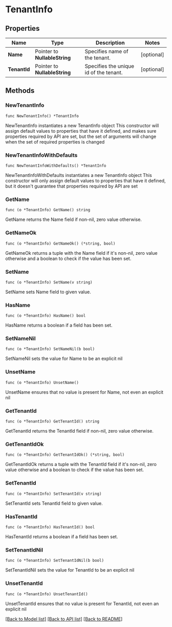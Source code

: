 # TenantInfo

## Properties

Name | Type | Description | Notes
------------ | ------------- | ------------- | -------------
**Name** | Pointer to **NullableString** | Specifies name of the tenant. | [optional] 
**TenantId** | Pointer to **NullableString** | Specifies the unique id of the tenant. | [optional] 

## Methods

### NewTenantInfo

`func NewTenantInfo() *TenantInfo`

NewTenantInfo instantiates a new TenantInfo object
This constructor will assign default values to properties that have it defined,
and makes sure properties required by API are set, but the set of arguments
will change when the set of required properties is changed

### NewTenantInfoWithDefaults

`func NewTenantInfoWithDefaults() *TenantInfo`

NewTenantInfoWithDefaults instantiates a new TenantInfo object
This constructor will only assign default values to properties that have it defined,
but it doesn't guarantee that properties required by API are set

### GetName

`func (o *TenantInfo) GetName() string`

GetName returns the Name field if non-nil, zero value otherwise.

### GetNameOk

`func (o *TenantInfo) GetNameOk() (*string, bool)`

GetNameOk returns a tuple with the Name field if it's non-nil, zero value otherwise
and a boolean to check if the value has been set.

### SetName

`func (o *TenantInfo) SetName(v string)`

SetName sets Name field to given value.

### HasName

`func (o *TenantInfo) HasName() bool`

HasName returns a boolean if a field has been set.

### SetNameNil

`func (o *TenantInfo) SetNameNil(b bool)`

 SetNameNil sets the value for Name to be an explicit nil

### UnsetName
`func (o *TenantInfo) UnsetName()`

UnsetName ensures that no value is present for Name, not even an explicit nil
### GetTenantId

`func (o *TenantInfo) GetTenantId() string`

GetTenantId returns the TenantId field if non-nil, zero value otherwise.

### GetTenantIdOk

`func (o *TenantInfo) GetTenantIdOk() (*string, bool)`

GetTenantIdOk returns a tuple with the TenantId field if it's non-nil, zero value otherwise
and a boolean to check if the value has been set.

### SetTenantId

`func (o *TenantInfo) SetTenantId(v string)`

SetTenantId sets TenantId field to given value.

### HasTenantId

`func (o *TenantInfo) HasTenantId() bool`

HasTenantId returns a boolean if a field has been set.

### SetTenantIdNil

`func (o *TenantInfo) SetTenantIdNil(b bool)`

 SetTenantIdNil sets the value for TenantId to be an explicit nil

### UnsetTenantId
`func (o *TenantInfo) UnsetTenantId()`

UnsetTenantId ensures that no value is present for TenantId, not even an explicit nil

[[Back to Model list]](../README.md#documentation-for-models) [[Back to API list]](../README.md#documentation-for-api-endpoints) [[Back to README]](../README.md)


